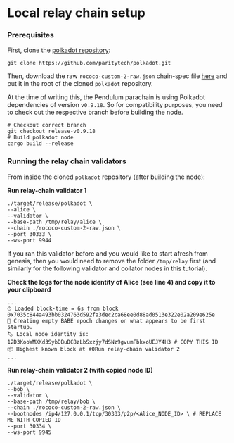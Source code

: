 # Local relay chain setup

### Prerequisites

First, clone the [polkadot repository](https://github.com/paritytech/polkadot):

```
git clone https://github.com/paritytech/polkadot.git
```

Then, download the raw `rococo-custom-2-raw.json` chain-spec file [here](https://docs.substrate.io/assets/tutorials/cumulus/chain-specs/rococo-custom-2-raw.json) and put it in the root of the cloned `polkadot` repository.

At the time of writing this, the Pendulum parachain is using Polkadot dependencies of version `v0.9.18`. So for compatibility purposes, you need to check out the respective branch before building the node.

```
# Checkout correct branch
git checkout release-v0.9.18
# Build polkadot node
cargo build --release
```

### Running the relay chain validators

From inside the cloned `polkadot` repository (after building the node):

**Run relay-chain validator 1**

```
./target/release/polkadot \
--alice \
--validator \
--base-path /tmp/relay/alice \
--chain ./rococo-custom-2-raw.json \
--port 30333 \
--ws-port 9944
```

If you ran this validator before and you would like to start afresh from genesis, then you would need to remove the folder `/tmp/relay` first (and similarly for the following validator and collator nodes in this tutorial).

**Check the logs for the node identity of Alice (see line 4) and copy it to your clipboard**

```
...
⏱ Loaded block-time = 6s from block 0x7035c844a493bb0324763d592fa3dec2ca68ee0d88ad0513e322e02a209e625e
👶 Creating empty BABE epoch changes on what appears to be first startup.
🏷 Local node identity is: 12D3KooWMXKd3SybDBuDC8zLbSxzjy7dSNz9gvumFbkxoUEJY4H3 # COPY THIS ID
📦 Highest known block at #0Run relay-chain validator 2
...
```

**Run relay-chain validator 2 (with copied node ID)**

```
./target/release/polkadot \
--bob \
--validator \
--base-path /tmp/relay/bob \
--chain ./rococo-custom-2-raw.json \
--bootnodes /ip4/127.0.0.1/tcp/30333/p2p/<Alice_NODE_ID> \ # REPLACE ME WITH COPIED ID
--port 30334 \
--ws-port 9945
```
